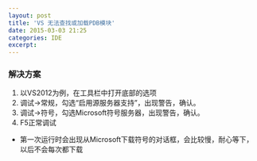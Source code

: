 ```yaml
---
layout: post
title: 'VS 无法查找或加载PDB模块'
date: 2015-03-03 21:25
categories: IDE
excerpt:
---
```


### 解决方案

1. 以VS2012为例，在工具栏中打开底部的选项
2. 调试->常规，勾选“启用源服务器支持”，出现警告，确认。
3. 调试->符号，勾选Microsoft符号服务器，出现警告，确认。
4. F5正常调试

* 第一次运行时会出现从Microsoft下载符号的对话框，会比较慢，耐心等下，以后不会每次都下载